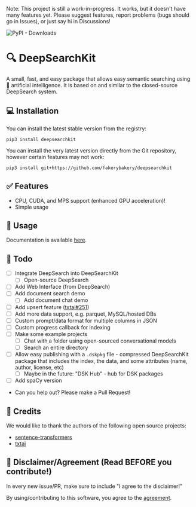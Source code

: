 Note: This project is still a work-in-progress. It works, but it doesn't have many features yet. Please suggest features, report problems (bugs should go in Issues), or just say hi in Discussions!

![PyPI - Downloads](https://img.shields.io/pypi/dm/deepsearchkit)

# :mag: DeepSearchKit

A small, fast, and easy package that allows easy semantic searching using :brain: artificial intelligence. It is based on and similar to the closed-source DeepSearch system.

## :computer: Installation

You can install the latest stable version from the registry:

```
pip3 install deepsearchkit
```

You can install the very latest version directly from the Git repository, however certain features may not work:

```
pip3 install git+https://github.com/fakerybakery/deepsearchkit
```

## :white_check_mark: Features

 * CPU, CUDA, and MPS support (enhanced GPU acceleration)!
 * Simple usage

## :newspaper: Usage

Documentation is available [here](DOCUMENTATION.md).

## :thought_balloon: Todo

- [ ] Integrate DeepSearch into DeepSearchKit
  - [ ] Open-source DeepSearch
- [ ] Add Web Interface (from DeepSearch)
- [ ] Add document search demo
  - [ ] Add document chat demo
- [ ] Add upsert feature ([txtai#251](https://github.com/neuml/txtai/issues/251))
- [ ] Add more data support, e.g. parquet, MySQL/hosted DBs
- [ ] Custom prompt/data format for multiple columns in JSON
- [ ] Custom progress callback for indexing
- [ ] Make some example projects
  - [ ] Chat with a folder using open-sourced conversational models
  - [ ] Search an entire directory
- [ ] Allow easy publishing with a `.dskpkg` file - compressed DeepSearchKit package that includes the index, the data, and some attributes (name, author, license, etc)
  - [ ] Maybe in the future: "DSK Hub" - hub for DSK packages
- [ ] Add spaCy version

* Can you help out? Please make a Pull Request!

## :memo: Credits

We would like to thank the authors of the following open source projects:

 * [sentence-transformers](https://github.com/UKPLab/sentence-transformers)
 * [txtai](https://github.com/neuml/txtai)

## :briefcase: Disclaimer/Agreement (Read BEFORE you contribute!)

In every new issue/PR, make sure to include "I agree to the disclaimer!"

By using/contributing to this software, you agree to the [agreement](DISCLAIMER.md).
